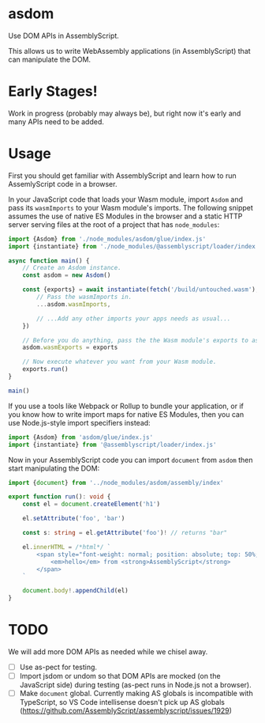 # asdom

Use DOM APIs in AssemblyScript.

This allows us to write WebAssembly applications (in AssemblyScript) that can
manipulate the DOM.

# Early Stages!

Work in progress (probably may always be), but right now it's early and many APIs need to be added.

# Usage

First you should get familiar with AssemblyScript and learn how to run
AssemlyScript code in a browser.

In your JavaScript code that loads your Wasm module, import `Asdom` and pass
its `wasmImports` to your Wasm module's imports. The following snippet assumes
the use of native ES Modules in the browser and a static HTTP server serving
files at the root of a project that has `node_modules`:

```js
import {Asdom} from './node_modules/asdom/glue/index.js'
import {instantiate} from './node_modules/@assemblyscript/loader/index.js'

async function main() {
	// Create an Asdom instance.
	const asdom = new Asdom()

	const {exports} = await instantiate(fetch('/build/untouched.wasm'), {
		// Pass the wasmImports in.
		...asdom.wasmImports,

		// ...Add any other imports your apps needs as usual...
	})

	// Before you do anything, pass the the Wasm module's exports to asdom.
	asdom.wasmExports = exports

	// Now execute whatever you want from your Wasm module.
	exports.run()
}

main()
```

If you use a tools like Webpack or Rollup to bundle your application, or if you
know how to write import maps for native ES Modules, then you can use
Node.js-style import specifiers instead:

```js
import {Asdom} from 'asdom/glue/index.js'
import {instantiate} from '@assemblyscript/loader/index.js'
```

Now in your AssemblyScript code you can import `document` from `asdom` then
start manipulating the DOM:

```ts
import {document} from '../node_modules/asdom/assembly/index'

export function run(): void {
	const el = document.createElement('h1')

	el.setAttribute('foo', 'bar')

	const s: string = el.getAttribute('foo')! // returns "bar"

	el.innerHTML = /*html*/ `
		<span style="font-weight: normal; position: absolute; top: 50%; left: 50%; transform: translate(-50%, -50%)">
			<em>hello</em> from <strong>AssemblyScript</strong>
		</span>
	`

	document.body!.appendChild(el)
}
```

# TODO

We will add more DOM APIs as needed while we chisel away.

- [ ] Use as-pect for testing.
- [ ] Import jsdom or undom so that DOM APIs are mocked (on the JavaScript side) during testing (as-pect runs in Node.js not a browser).
- [ ] Make `document` global. Currently making AS globals is incompatible with TypeScript, so VS Code intellisense doesn't pick up AS globals (https://github.com/AssemblyScript/assemblyscript/issues/1929)
